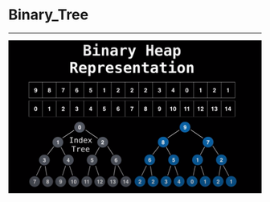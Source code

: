 # Binary_Tree
---

![Optional Text](https://raw.githubusercontent.com/IDGAQ/Super_Cool_Notes/main/Screen%20Shot%202021-03-22%20at%204.35.06%20AM.png)
